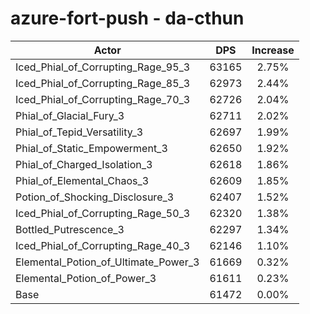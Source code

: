 # azure-fort-push - da-cthun
| Actor | DPS | Increase |
|---|:---:|:---:|
|Iced_Phial_of_Corrupting_Rage_95_3|63165|2.75%|
|Iced_Phial_of_Corrupting_Rage_85_3|62973|2.44%|
|Iced_Phial_of_Corrupting_Rage_70_3|62726|2.04%|
|Phial_of_Glacial_Fury_3|62711|2.02%|
|Phial_of_Tepid_Versatility_3|62697|1.99%|
|Phial_of_Static_Empowerment_3|62650|1.92%|
|Phial_of_Charged_Isolation_3|62618|1.86%|
|Phial_of_Elemental_Chaos_3|62609|1.85%|
|Potion_of_Shocking_Disclosure_3|62407|1.52%|
|Iced_Phial_of_Corrupting_Rage_50_3|62320|1.38%|
|Bottled_Putrescence_3|62297|1.34%|
|Iced_Phial_of_Corrupting_Rage_40_3|62146|1.10%|
|Elemental_Potion_of_Ultimate_Power_3|61669|0.32%|
|Elemental_Potion_of_Power_3|61611|0.23%|
|Base|61472|0.00%|
